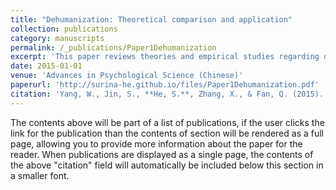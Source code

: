 ```yaml
---
title: "Dehumanization: Theoretical comparison and application"
collection: publications
category: manuscripts
permalink: /_publications/Paper1Dehumanization
excerpt: 'This paper reviews theories and empirical studies regarding dehumanization.'
date: 2015-01-01
venue: 'Advances in Psychological Science (Chinese)'
paperurl: 'http://surina-he.github.io/files/Paper1Dehumanization.pdf'
citation: 'Yang, W., Jin, S., **He, S.**, Zhang, X., & Fan, Q. (2015). Dehumanization: Theoretical comparison and application. *Advances in Psychological Science, 23(7)*, 1267-1279. https://doi.org/10.3724/SP.J.1042.2015.01267'
---
```


The contents above will be part of a list of publications, if the user clicks the link for the publication than the contents of section will be rendered as a full page, allowing you to provide more information about the paper for the reader. When publications are displayed as a single page, the contents of the above "citation" field will automatically be included below this section in a smaller font.
